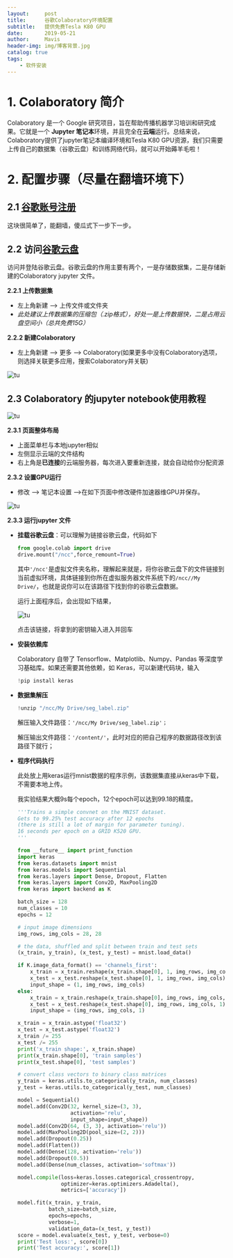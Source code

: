 ```yaml
---
layout:     post
title:      谷歌Colaboratory环境配置
subtitle:   提供免费Tesla K80 GPU
date:       2019-05-21
author:     Mavis
header-img: img/博客背景.jpg
catalog: true
tags:
    - 软件安装
---
```


# 1. Colaboratory 简介

Colaboratory 是一个 Google 研究项目，旨在帮助传播机器学习培训和研究成果。它就是一个 **Jupyter 笔记本**环境，并且完全在**云端**运行。总结来说，Colaboratory提供了jupyter笔记本编译环境和Tesla K80 GPU资源，我们只需要上传自己的数据集（谷歌云盘）和训练网络代码，就可以开始薅羊毛啦！

# 2. 配置步骤（尽量在翻墙环境下）

## 2.1 [谷歌账号注册](<https://accounts.google.com/signup/v2/webcreateaccount?flowName=GlifWebSignIn&flowEntry=SignUp>)

这块很简单了，能翻墙，傻瓜式下一步下一步。

## 2.2 访问[谷歌云盘](<https://drive.google.com/>)

访问并登陆谷歌云盘。谷歌云盘的作用主要有两个，一是存储数据集，二是存储新建的Colaboratory jupyter 文件。

**2.2.1 上传数据集**

* 左上角新建 --> 上传文件或文件夹 
* *此处建议上传数据集的压缩包（.zip格式），好处一是上传数据快，二是占用云盘空间小（总共免费15G）*

**2.2.2 新建Colaboratory**

* 左上角新建 --> 更多 --> Colaboratory(如果更多中没有Colaboratory选项，则选择关联更多应用，搜索Colaboratory并关联)

![tu](/img/2019-21-2.png)

## 2.3 Colaboratory 的jupyter notebook使用教程

![tu](/img/2019-21-3.png)

**2.3.1 页面整体布局**

* 上面菜单栏与本地jupyter相似
* 左侧显示云端的文件结构
* 右上角是**已连接**的云端服务器，每次进入要重新连接，就会自动给你分配资源

**2.3.2 设置GPU运行**

* 修改 --> 笔记本设置 -->在如下页面中修改硬件加速器维GPU并保存。

![tu ](/img/2019-21-4.png)

**2.3.3 运行jupyter 文件**

* **挂载谷歌云盘**：可以理解为链接谷歌云盘，代码如下

  ```python
  from google.colab import drive
  drive.mount("/ncc",force_remount=True) 
  ```

  其中` '/ncc' `是虚拟文件夹名称，理解起来就是，将你谷歌云盘下的文件链接到当前虚拟环境，具体链接到你所在虚拟服务器文件系统下的`/ncc//My Drive/`，也就是说你可以在该路径下找到你的谷歌云盘数据。

  运行上面程序后，会出现如下结果，

  ![tu](/img/2019-21-5.png)

  点击该链接，将拿到的密钥输入进入并回车

* **安装依赖库**

  Colaboratory 自带了 Tensorflow、Matplotlib、Numpy、Pandas 等深度学习基础库。如果还需要其他依赖，如 Keras，可以新建代码块，输入

  ```python
  !pip install keras
  ```

* **数据集解压**

  ```python
  !unzip "/ncc/My Drive/seg_label.zip"
  ```

  解压输入文件路径：`'/ncc/My Drive/seg_label.zip'；`

  解压输出文件路径：`'/content/'`，此时对应的把自己程序的数据路径改到该路径下就行；

* **程序代码执行**

  此处放上用keras运行mnist数据的程序示例，该数据集直接从keras中下载，不需要本地上传。

  我实验结果大概9s每个epoch，12个epoch可以达到99.18的精度。

  ```python
  '''Trains a simple convnet on the MNIST dataset.
  Gets to 99.25% test accuracy after 12 epochs
  (there is still a lot of margin for parameter tuning).
  16 seconds per epoch on a GRID K520 GPU.
  '''
  
  from __future__ import print_function
  import keras
  from keras.datasets import mnist
  from keras.models import Sequential
  from keras.layers import Dense, Dropout, Flatten
  from keras.layers import Conv2D, MaxPooling2D
  from keras import backend as K
  
  batch_size = 128
  num_classes = 10
  epochs = 12
  
  # input image dimensions
  img_rows, img_cols = 28, 28
  
  # the data, shuffled and split between train and test sets
  (x_train, y_train), (x_test, y_test) = mnist.load_data()
  
  if K.image_data_format() == 'channels_first':
      x_train = x_train.reshape(x_train.shape[0], 1, img_rows, img_cols)
      x_test = x_test.reshape(x_test.shape[0], 1, img_rows, img_cols)
      input_shape = (1, img_rows, img_cols)
  else:
      x_train = x_train.reshape(x_train.shape[0], img_rows, img_cols, 1)
      x_test = x_test.reshape(x_test.shape[0], img_rows, img_cols, 1)
      input_shape = (img_rows, img_cols, 1)
  
  x_train = x_train.astype('float32')
  x_test = x_test.astype('float32')
  x_train /= 255
  x_test /= 255
  print('x_train shape:', x_train.shape)
  print(x_train.shape[0], 'train samples')
  print(x_test.shape[0], 'test samples')
  
  # convert class vectors to binary class matrices
  y_train = keras.utils.to_categorical(y_train, num_classes)
  y_test = keras.utils.to_categorical(y_test, num_classes)
  
  model = Sequential()
  model.add(Conv2D(32, kernel_size=(3, 3),
                   activation='relu',
                   input_shape=input_shape))
  model.add(Conv2D(64, (3, 3), activation='relu'))
  model.add(MaxPooling2D(pool_size=(2, 2)))
  model.add(Dropout(0.25))
  model.add(Flatten())
  model.add(Dense(128, activation='relu'))
  model.add(Dropout(0.5))
  model.add(Dense(num_classes, activation='softmax'))
  
  model.compile(loss=keras.losses.categorical_crossentropy,
                optimizer=keras.optimizers.Adadelta(),
                metrics=['accuracy'])
  
  model.fit(x_train, y_train,
            batch_size=batch_size,
            epochs=epochs,
            verbose=1,
            validation_data=(x_test, y_test))
  score = model.evaluate(x_test, y_test, verbose=0)
  print('Test loss:', score[0])
  print('Test accuracy:', score[1])
  ```

  
